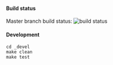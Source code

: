 #### Build status
Master branch build status: ![build status](https://api.travis-ci.org/shaikhfaisal/ansible_gocd_server.svg?branch=master)


#### Development
```
cd _devel
make clean
make test
```
